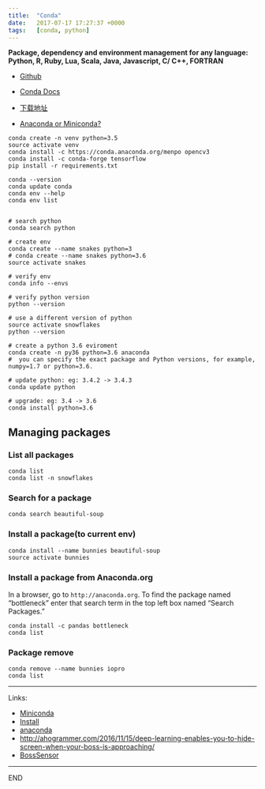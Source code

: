 ```yaml
---
title:  "Conda"
date:   2017-07-17 17:27:37 +0000
tags:   [conda, python]
---
```

**Package, dependency and environment management for any language: 
Python, R, Ruby, Lua, Scala, Java, Javascript, C/ C++, FORTRAN**

- [Github](https://github.com/conda/conda)
- [Conda Docs](https://conda.io/docs/)

- [下载地址](https://conda.io/docs/user-guide/install/download.html#)
- [Anaconda or Miniconda?](https://conda.io/docs/user-guide/install/download.html#anaconda-or-miniconda)


```shell
conda create -n venv python=3.5
source activate venv
conda install -c https://conda.anaconda.org/menpo opencv3
conda install -c conda-forge tensorflow
pip install -r requirements.txt
```

```shell
conda --version
conda update conda
conda env --help
conda env list


# search python
conda search python

# create env
conda create --name snakes python=3
# conda create --name snakes python=3.6
source activate snakes

# verify env
conda info --envs

# verify python version
python --version

# use a different version of python
source activate snowflakes
python --version

# create a python 3.6 eviroment
conda create -n py36 python=3.6 anaconda
#  you can specify the exact package and Python versions, for example, numpy=1.7 or python=3.6.

# update python: eg: 3.4.2 -> 3.4.3
conda update python

# upgrade: eg: 3.4 -> 3.6
conda install python=3.6
```

## Managing packages
### List all packages
```shell
conda list
conda list -n snowflakes
```

### Search for a package
```shell
conda search beautiful-soup
```

### Install a package(to current env)
```shell
conda install --name bunnies beautiful-soup
source activate bunnies
```

### Install a package from Anaconda.org
In a browser, go to `http://anaconda.org`. 
To find the package named “bottleneck” enter that 
search term in the top left box named “Search Packages.”

```shell
conda install -c pandas bottleneck
conda list
```

### Package remove
```shell
conda remove --name bunnies iopro
conda list
```

---
Links:
- [Miniconda](https://conda.io/miniconda.html)
- [Install](https://conda.io/docs/installation.html)
- [anaconda](https://anaconda.org/)
- http://ahogrammer.com/2016/11/15/deep-learning-enables-you-to-hide-screen-when-your-boss-is-approaching/
- [BossSensor](https://github.com/Hironsan/BossSensor)

---
END
